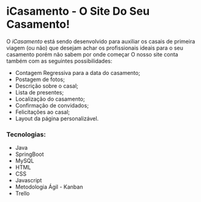 # iCasamento - O Site Do Seu Casamento!

O _iCasamento_ está sendo desenvolvido para auxiliar os casais de primeira viagem (ou não) que desejam achar os profissionais ideais para o seu casamento porém não sabem por onde começar
O nosso site conta também com as seguintes possibilidades:

<ul>
  <li>Contagem Regressiva para a data do casamento;</li>
  <li>Postagem de fotos;</li>
  <li>Descrição sobre o casal;</li>
  <li>Lista de presentes;</li>
  <li>Localização do casamento;</li>
  <li>Confirmação de convidados;</li>
  <li>Felicitações ao casal;</li>
  <li>Layout da página personalizável.</li>
</ul>

### Tecnologias:

<ul>
  <li>Java</li>
  <li>SpringBoot</li>
  <li>MySQL</li>
  <li>HTML</li>
  <li>CSS</li>
  <li>Javascript</li>
  <li>Metodologia Ágil - Kanban</li>
  <li>Trello</li>
</ul>


